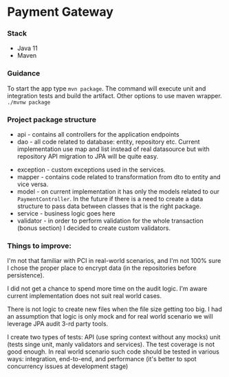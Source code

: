 # Payment Gateway
### Stack
* Java 11 
* Maven 
### Guidance
 To start the app type `mvn package`. The command will execute unit and integration tests and
 build the artifact. Other options to use maven wrapper. `./mvnw package` 
### Project package structure
* api - contains all controllers for the application endpoints
* dao - all code related to database: entity, repository etc. Current implementation 
use map and list instead of real datasource but with repository API migration to JPA will be quite easy.
- exception - custom exceptions used in the services.
- mapper - contains code related to transformation from dto to entity and vice versa.
- model - on current implementation it has only the models related to our `PaymentController`. In the future if 
there is a need to create a data structure to pass data between classes that is the right package. 
- service - business logic goes here
- validator - in order to perform validation for the whole transaction (bonus section) I decided to create custom validators. 

### Things to improve:
I'm not that familiar with PCI in real-world scenarios, and I'm not 100% sure I chose the proper place to encrypt data 
(in the repositories before persistence). 
 
I did not get a chance to spend more time on the audit logic. I'm aware current implementation does not suit real world cases. 

There is not logic to create new files when the file size getting too big. I had an assumption that logic is only mock and for 
real world scenario we will leverage JPA audit 3-rd party tools.  

I create two types of tests: API (use spring context without any mocks) unit (tests singe unit, manly validators and 
services). The test coverage is not good enough. In real world scenario such code should be tested in various ways: integration,
 end-to-end, and performance (it's better to spot concurrency issues at development stage)




  


